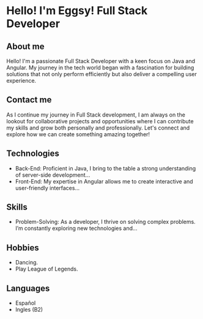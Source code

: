 # Hello! I'm Eggsy! Full Stack Developer

## About me
Hello! I'm a passionate Full Stack Developer with a keen focus on Java and Angular. My journey in the tech world began with a fascination for building solutions that not only perform efficiently but also deliver a compelling user experience.

## Contact me
As I continue my journey in Full Stack development, I am always on the lookout for collaborative projects and opportunities where I can contribute my skills and grow both personally and professionally. Let's connect and explore how we can create something amazing together!

## Technologies
- Back-End: Proficient in Java, I bring to the table a strong understanding of server-side development...
- Front-End: My expertise in Angular allows me to create interactive and user-friendly interfaces...

## Skills
- Problem-Solving: As a developer, I thrive on solving complex problems. I’m constantly exploring new technologies and...
  
## Hobbies
- Dancing.
- Play League of Legends.

## Languages
- Español
- Ingles (B2)


